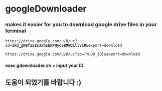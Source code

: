 # googleDownloader
### makes it easier for you to download google drive files in your terminal

```https://drive.google.com/u/0/uc?id=```**```1kd_gW9f1SZs3xhsbNPHyo5BMWQillVi0```**```&export=download```

```https://drive.google.com/u/0/uc?id={YOUR_ID}&export=download```

#### exec gdownloader.sh > input your ID

## 도움이 되었기를 바랍니다 :)

